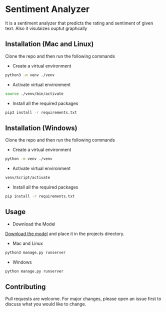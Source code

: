 # Sentiment Analyzer
It is a sentiment analyzer that predicts the rating and sentiment of given text. Also it visulaizes ouptut graphcally

## Installation (Mac and Linux)

Clone the repo and then run the following commands

- Create a virtual environment
```bash
python3 -m venv ./venv
```
- Activate virtual environment
```bash
source ./venv/bin/activate
```
- Install all the required packages
```bash
pip3 install -r requirements.txt
```

## Installation (Windows)

Clone the repo and then run the following commands

- Create a virtual environment
```bash
python -m venv ./venv
```
- Activate virtual environment
```bash
venv/Script/activate
```
- Install all the required packages
```bash
pip install -r requirements.txt
```


## Usage

- Download the Model

[Download the model](https://drive.google.com/file/d/1NVa7a0Z6QS9sy3Cd1xqAuRsRNYCfhMNQ/view?usp=sharing) and place it in the projects directory.

- Mac and Linux
```bash
python3 manage.py runserver
```

- Windows
```bash
python manage.py runserver
```

## Contributing
Pull requests are welcome. For major changes, please open an issue first to discuss what you would like to change.
